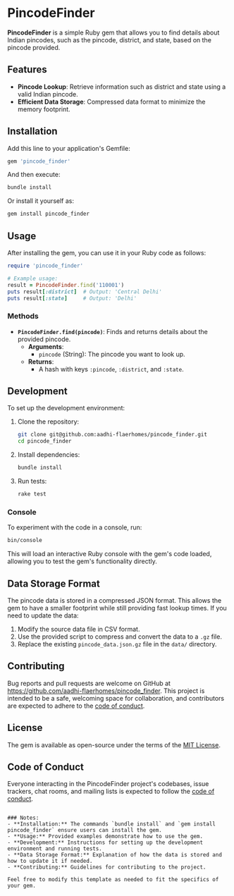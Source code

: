 
# PincodeFinder

**PincodeFinder** is a simple Ruby gem that allows you to find details about Indian pincodes, such as the pincode, district, and state, based on the pincode provided.

## Features

- **Pincode Lookup**: Retrieve information such as district and state using a valid Indian pincode.
- **Efficient Data Storage**: Compressed data format to minimize the memory footprint.

## Installation

Add this line to your application's Gemfile:

```ruby
gem 'pincode_finder'
```

And then execute:

```bash
bundle install
```

Or install it yourself as:

```bash
gem install pincode_finder
```

## Usage

After installing the gem, you can use it in your Ruby code as follows:

```ruby
require 'pincode_finder'

# Example usage:
result = PincodeFinder.find('110001')
puts result[:district]  # Output: 'Central Delhi'
puts result[:state]     # Output: 'Delhi'
```

### Methods

- **`PincodeFinder.find(pincode)`**: Finds and returns details about the provided pincode.
  - **Arguments**: 
    - `pincode` (String): The pincode you want to look up.
  - **Returns**: 
    - A hash with keys `:pincode`, `:district`, and `:state`.

## Development

To set up the development environment:

1. Clone the repository:
   ```bash
   git clone git@github.com:aadhi-flaerhomes/pincode_finder.git
   cd pincode_finder
   ```

2. Install dependencies:
   ```bash
   bundle install
   ```

3. Run tests:
   ```bash
   rake test
   ```

### Console

To experiment with the code in a console, run:

```bash
bin/console
```

This will load an interactive Ruby console with the gem's code loaded, allowing you to test the gem's functionality directly.

## Data Storage Format

The pincode data is stored in a compressed JSON format. This allows the gem to have a smaller footprint while still providing fast lookup times. If you need to update the data:

1. Modify the source data file in CSV format.
2. Use the provided script to compress and convert the data to a `.gz` file.
3. Replace the existing `pincode_data.json.gz` file in the `data/` directory.

## Contributing

Bug reports and pull requests are welcome on GitHub at https://github.com/aadhi-flaerhomes/pincode_finder. This project is intended to be a safe, welcoming space for collaboration, and contributors are expected to adhere to the [code of conduct](https://github.com/aadhi-flaerhomes/pincode_finder/blob/master/CODE_OF_CONDUCT.md).

## License

The gem is available as open-source under the terms of the [MIT License](https://opensource.org/licenses/MIT).

## Code of Conduct

Everyone interacting in the PincodeFinder project's codebases, issue trackers, chat rooms, and mailing lists is expected to follow the [code of conduct](https://github.com/aadhi-flaerhomes/pincode_finder/blob/master/CODE_OF_CONDUCT.md).
```

### Notes:
- **Installation:** The commands `bundle install` and `gem install pincode_finder` ensure users can install the gem.
- **Usage:** Provided examples demonstrate how to use the gem.
- **Development:** Instructions for setting up the development environment and running tests.
- **Data Storage Format:** Explanation of how the data is stored and how to update it if needed.
- **Contributing:** Guidelines for contributing to the project.

Feel free to modify this template as needed to fit the specifics of your gem.